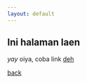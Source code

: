 ```yaml
---
layout: default
---
```


## Ini halaman laen

_yay_
oiya, coba link [deh](https://web.whatsapp.com/)

[back](./)
